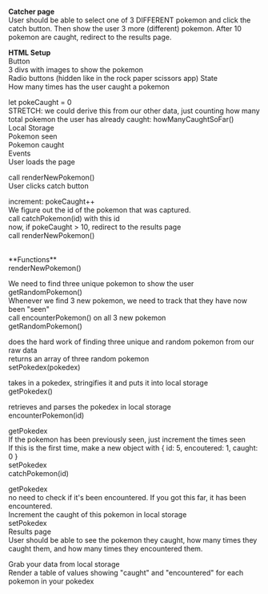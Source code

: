 **Catcher page** <br />
User should be able to select one of 3 DIFFERENT pokemon and click the catch button. Then show the user 3 more (different) pokemon. After 10 pokemon are caught, redirect to the results page.

**HTML Setup** <br />
Button  <br /> 
3 divs with images to show the pokemon  <br />
Radio buttons (hidden like in the rock paper scissors app)
State <br />
How many times has the user caught a pokemon <br />

let pokeCaught = 0 <br />
STRETCH: we could derive this from our other data, just counting how many total pokemon the user has already caught: howManyCaughtSoFar() <br />
Local Storage <br />
Pokemon seen <br />
Pokemon caught <br />
Events <br />
User loads the page <br />

call renderNewPokemon() <br />
User clicks catch button <br />

increment: pokeCaught++ <br />
We figure out the id of the pokemon that was captured. <br />
call catchPokemon(id) with this id <br />
now, if pokeCaught > 10, redirect to the results page <br />
call renderNewPokemon() <br />

<br />
**Functions** 
<br />
renderNewPokemon() <br />

We need to find three unique pokemon to show the user <br />
getRandomPokemon() <br />
Whenever we find 3 new pokemon, we need to track that they have now been "seen" <br />
call encounterPokemon() on all 3 new pokemon <br />
getRandomPokemon() <br />

does the hard work of finding three unique and random pokemon from our raw data <br />
returns an array of three random pokemon <br />
setPokedex(pokedex) <br />

takes in a pokedex, stringifies it and puts it into local storage <br />
getPokedex() <br />

retrieves and parses the pokedex in local storage <br />
encounterPokemon(id) <br />

getPokedex <br />
If the pokemon has been previously seen, just increment the times seen <br />
If this is the first time, make a new object with { id: 5, encoutered: 1, caught: 0 } <br />
setPokedex <br />
catchPokemon(id) <br />

getPokedex <br />
no need to check if it's been encountered. If you got this far, it has been encountered. <br />
Increment the caught of this pokemon in local storage <br />
setPokedex <br />
Results page <br />
User should be able to see the pokemon they caught, how many times they caught them, and how many times they encountered them. <br />

Grab your data from local storage <br />
Render a table of values showing "caught" and "encountered" for each pokemon in your pokedex <br />
